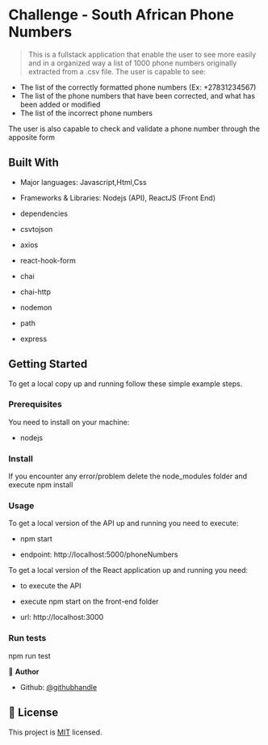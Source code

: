 # Challenge - South African Phone Numbers

> This is a fullstack application that enable the user to see more easily and in a organized way a list of 1000 phone numbers originally extracted from a .csv file.
The user is capable to see:
- The list of the correctly formatted phone numbers (Ex: +27831234567)
- The list of the phone numbers that have been corrected, and what has been added or modified
- The list of the incorrect phone numbers

The user is also capable to check and validate a phone number through the apposite form

## Built With

- Major languages:
 Javascript,Html,Css

- Frameworks & Libraries:
 Nodejs (API), ReactJS (Front End)

- dependencies
 - csvtojson
 - axios
 - react-hook-form
 - chai 
 - chai-http
 - nodemon
 - path
 - express
 
## Getting Started

To get a local copy up and running follow these simple example steps.

### Prerequisites

You need to install on your machine:
- nodejs


### Install

If you encounter any error/problem delete the node_modules folder and execute npm install 

### Usage

To get a local version of the API up and running you need to execute:

- npm start

- endpoint: http://localhost:5000/phoneNumbers


To get a local version of the React application up and running you need:

- to execute the API

- execute npm start on the front-end folder

- url: http://localhost:3000

### Run tests

npm run test

👤 **Author**

- Github: [@githubhandle](https://github.com/AndresRicci93/)



## 📝 License

This project is [MIT](lic.url) licensed.